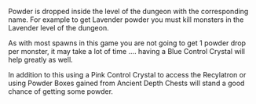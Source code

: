 ---
---
Powder is dropped inside the level of the dungeon with the corresponding name. For example to get Lavender powder you must kill monsters in the Lavender level of the dungeon.

As with most spawns in this game you are not going to get 1 powder drop per monster, it may take a lot of time .... having a Blue Control Crystal will help greatly as well.

In addition to this using a Pink Control Crystal to access the Recylatron or using Powder Boxes gained from Ancient Depth Chests will stand a good chance of getting some powder.